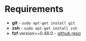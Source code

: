 # Requirements
- **git** - `sudo apt-get install git`
- **zsh** - `sudo apt-get install zsh`
- **fzf** version>=0.48.0 - [github repo](https://github.com/junegunn/fzf/releases)